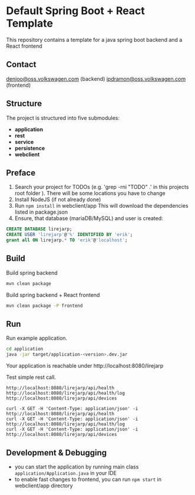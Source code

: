 # Default Spring Boot + React Template
This repository contains a template for a java spring boot backend and a React frontend

## Contact

denjoo@oss.volkswagen.com (backend)
ipdramon@oss.volkswagen.com (frontend)

## Structure

The project is structured into five submodules:
* **application**
* **rest**
* **service**
* **persistence**
* **webclient**

## Preface

1. Search your project for TODOs (e.g. 'grep -rni "TODO" .' in this projects root folder ). There will be some locations you have to change
2. Install NodeJS (if not already done)
3. Run `npm install` in webclient/app
This will download the dependencies listed in package.json
4. Ensure, that database (mariaDB/MySQL) and user is created:
```sql
CREATE DATABASE lirejarp;
CREATE USER 'lirejarp'@'%' IDENTIFIED BY 'erik';
grant all ON lirejarp.* TO 'erik'@'localhost';
```

## Build

Build spring backend
```bash
mvn clean package
```

Build spring backend + React frontend
```bash
mvn clean package -P frontend
```

## Run

Run example application.
```bash
cd application
java -jar target/application-<version>.dev.jar 
```
Your application is reachable under http://localhost:8080/lirejarp

Test simple rest call.
```
http://localhost:8080/lirejarp/api/health
http://localhost:8080/lirejarp/api/health/log
http://localhost:8080/lirejarp/api/devices
```
```
curl -X GET -H 'Content-Type: application/json' -i http://localhost:8080/lirejarp/api/health
curl -X GET -H 'Content-Type: application/json' -i http://localhost:8080/lirejarp/api/health/log
curl -X GET -H 'Content-Type: application/json' -i http://localhost:8080/lirejarp/api/devices
```
## Development & Debugging

* you can start the application by running main class `application/Application.java` in your IDE
* to enable fast changes to frontend, you can run `npm start` in webclient/app directory

